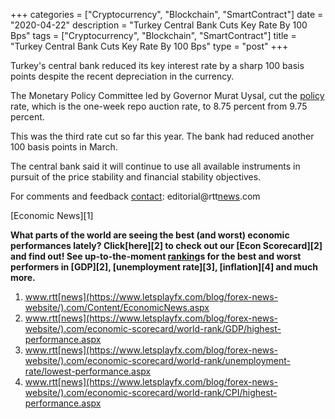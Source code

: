 +++
categories = ["Cryptocurrency", "Blockchain", "SmartContract"]
date = "2020-04-22"
description = "Turkey Central Bank Cuts Key Rate By 100 Bps"
tags = ["Cryptocurrency", "Blockchain", "SmartContract"]
title = "Turkey Central Bank Cuts Key Rate By 100 Bps"
type = "post"
+++

Turkey's central bank reduced its key interest rate by a sharp 100 basis
points despite the recent depreciation in the currency.

The Monetary Policy Committee led by Governor Murat Uysal, cut the
[policy](https://www.fintechee.com/policy/) rate, which is the one-week repo auction rate, to 8.75 percent
from 9.75 percent.

This was the third rate cut so far this year. The bank had reduced
another 100 basis points in March.

The central bank said it will continue to use all available instruments
in pursuit of the price stability and financial stability objectives.

For comments and feedback [contact](https://www.playgroundfx.com/contact/): editorial@rtt[news](https://www.letsplayfx.com/blog/forex-news-website/).com

[Economic News][1]

 **What parts of the world are seeing the best (and worst) economic
performances lately? Click[here][2] to check out our [Econ Scorecard][2]
and find out! See up-to-the-moment [ranking](https://www.playgroundfx.com/blog/crypto-exchange-ranking/)s for the best and worst
performers in [GDP][2], [unemployment rate][3], [inflation][4] and much
more.**

   1. www.rtt[news](https://www.letsplayfx.com/blog/forex-news-website/).com/Content/EconomicNews.aspx
   2. www.rtt[news](https://www.letsplayfx.com/blog/forex-news-website/).com/economic-scorecard/world-rank/GDP/highest-performance.aspx
   3. www.rtt[news](https://www.letsplayfx.com/blog/forex-news-website/).com/economic-scorecard/world-rank/unemployment-rate/lowest-performance.aspx
   4. www.rtt[news](https://www.letsplayfx.com/blog/forex-news-website/).com/economic-scorecard/world-rank/CPI/highest-performance.aspx